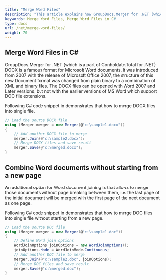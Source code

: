 ```yaml
---
title: "Merge Word Files"
description: "This article explains how GroupDocs.Merger for .NET (which is a part of Conholdate.Total for .NET) can merge Word files."
keywords: Merge Word Files, Merge Word Files in C#
type: docs
url: /net/merge-word-files/
weight: 70
---
```


## Merge Word Files in C#

GroupDocs.Merger for .NET (which is a part of Conholdate.Total for .NET) DOCX is a famous format for Microsoft Word documents. It was introduced from 2007 with the release of Microsoft Office 2007, the structure of this new Document format was changed from plain binary to a combination of XML and binary files. The DOCX files can be opened with Word 2007 and Later versions, but not with the earlier versions of MS Word which support DOC file extensions.

Following C# code snippet in demonstrates that how to merge DOCX files into single file.

```csharp
// Load the source DOCX file
using (Merger merger = new Merger(@"c:\sample1.docx"))
{
    // Add another DOCX file to merge
    merger.Join(@"c:\sample2.docx");
    // Merge DOCX files and save result
    merger.Save(@"c:\merged.docx");
}
```
  
## Combine Word documents without starting from a new page

An additional option for Word document joining is that allows to merge those documents without page breaking between them, i.e. the last page of the initial document will be merged with the first page of the next document as one page.

Following C# code snippet in demonstrates that how to merge DOC files into single file without starting from a new page.

```csharp
// Load the source DOC file
using (Merger merger = new Merger(@"c:\sample1.doc"))
{
    // Define Word join options
    WordJoinOptions joinOptions = new WordJoinOptions();
    joinOptions.Mode = WordJoinMode.Continuous;
    // Add another DOC file to merge
    merger.Join(@"c:\sample2.doc", joinOptions);
    // Merge DOC files and save result
    merger.Save(@"c:\merged.doc");
}
```

